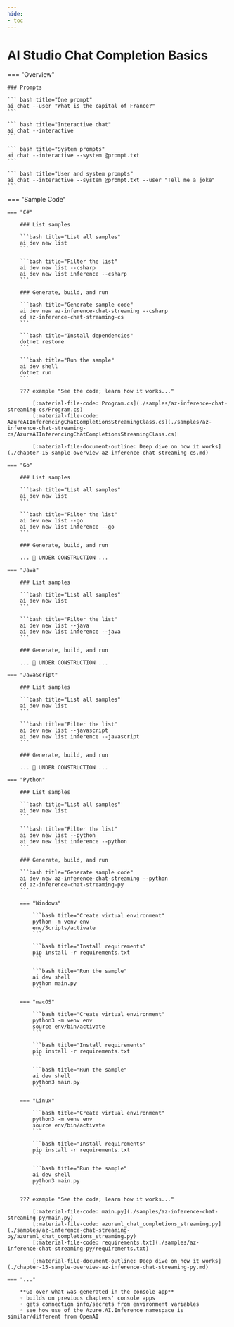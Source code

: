 ```yaml
---
hide:
- toc
---
```

# AI Studio Chat Completion Basics

=== "Overview"

    ### Prompts

    ``` bash title="One prompt"
    ai chat --user "What is the capital of France?"
    ```

    ``` bash title="Interactive chat"
    ai chat --interactive
    ```

    ``` bash title="System prompts"
    ai chat --interactive --system @prompt.txt
    ```

    ``` bash title="User and system prompts"
    ai chat --interactive --system @prompt.txt --user "Tell me a joke"
    ```
    
=== "Sample Code"

    === "C#"

        ### List samples

        ```bash title="List all samples"
        ai dev new list
        ```

        ```bash title="Filter the list"
        ai dev new list --csharp
        ai dev new list inference --csharp
        ```

        ### Generate, build, and run

        ```bash title="Generate sample code"
        ai dev new az-inference-chat-streaming --csharp
        cd az-inference-chat-streaming-cs
        ```

        ```bash title="Install dependencies"
        dotnet restore
        ```

        ```bash title="Run the sample"
        ai dev shell
        dotnet run
        ```

        ??? example "See the code; learn how it works..."

            [:material-file-code: Program.cs](./samples/az-inference-chat-streaming-cs/Program.cs)  
            [:material-file-code: AzureAIInferencingChatCompletionsStreamingClass.cs](./samples/az-inference-chat-streaming-cs/AzureAIInferencingChatCompletionsStreamingClass.cs)  

            [:material-file-document-outline: Deep dive on how it works](./chapter-15-sample-overview-az-inference-chat-streaming-cs.md)  

    === "Go"

        ### List samples

        ```bash title="List all samples"
        ai dev new list
        ```

        ```bash title="Filter the list"
        ai dev new list --go
        ai dev new list inference --go
        ```

        ### Generate, build, and run

        ... 🚧 UNDER CONSTRUCTION ...  

    === "Java"

        ### List samples

        ```bash title="List all samples"
        ai dev new list
        ```

        ```bash title="Filter the list"
        ai dev new list --java
        ai dev new list inference --java
        ```

        ### Generate, build, and run

        ... 🚧 UNDER CONSTRUCTION ...  

    === "JavaScript"

        ### List samples

        ```bash title="List all samples"
        ai dev new list
        ```

        ```bash title="Filter the list"
        ai dev new list --javascript
        ai dev new list inference --javascript
        ```

        ### Generate, build, and run

        ... 🚧 UNDER CONSTRUCTION ...  

    === "Python"

        ### List samples

        ```bash title="List all samples"
        ai dev new list
        ```

        ```bash title="Filter the list"
        ai dev new list --python
        ai dev new list inference --python
        ```

        ### Generate, build, and run

        ```bash title="Generate sample code"
        ai dev new az-inference-chat-streaming --python
        cd az-inference-chat-streaming-py
        ```

        === "Windows"

            ```bash title="Create virtual environment"
            python -m venv env
            env/Scripts/activate
            ```

            ```bash title="Install requirements"
            pip install -r requirements.txt
            ```

            ```bash title="Run the sample"
            ai dev shell
            python main.py
            ```

        === "macOS"

            ```bash title="Create virtual environment"
            python3 -m venv env
            source env/bin/activate
            ```

            ```bash title="Install requirements"
            pip install -r requirements.txt
            ```

            ```bash title="Run the sample"
            ai dev shell
            python3 main.py
            ```

        === "Linux"

            ```bash title="Create virtual environment"
            python3 -m venv env
            source env/bin/activate
            ```

            ```bash title="Install requirements"
            pip install -r requirements.txt
            ```

            ```bash title="Run the sample"
            ai dev shell
            python3 main.py
            ```

        ??? example "See the code; learn how it works..."

            [:material-file-code: main.py](./samples/az-inference-chat-streaming-py/main.py)  
            [:material-file-code: azureml_chat_completions_streaming.py](./samples/az-inference-chat-streaming-py/azureml_chat_completions_streaming.py)  
            [:material-file-code: requirements.txt](./samples/az-inference-chat-streaming-py/requirements.txt)  

            [:material-file-document-outline: Deep dive on how it works](./chapter-15-sample-overview-az-inference-chat-streaming-py.md)  

    === "..."

        **Go over what was generated in the console app**  
        ◦ builds on previous chapters' console apps  
        ◦ gets connection info/secrets from environment variables  
        ◦ see how use of the Azure.AI.Inference namespace is similar/different from OpenAI  
